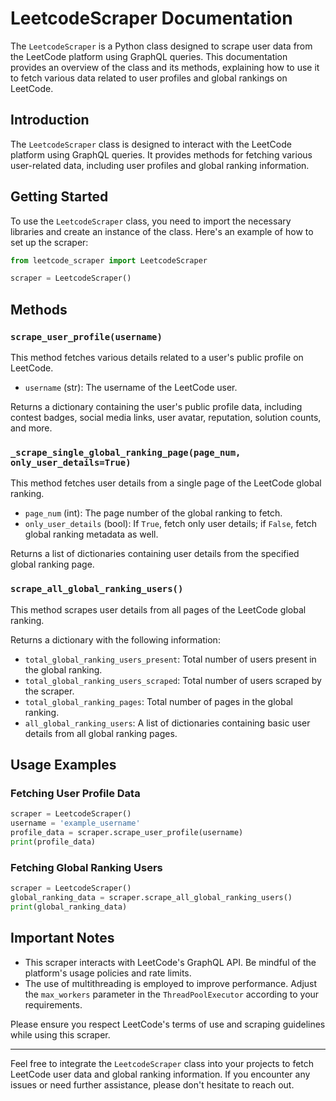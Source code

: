 # LeetcodeScraper Documentation

The `LeetcodeScraper` is a Python class designed to scrape user data from the LeetCode platform using GraphQL queries. This documentation provides an overview of the class and its methods, explaining how to use it to fetch various data related to user profiles and global rankings on LeetCode.


## Introduction

The `LeetcodeScraper` class is designed to interact with the LeetCode platform using GraphQL queries. It provides methods for fetching various user-related data, including user profiles and global ranking information.

## Getting Started

To use the `LeetcodeScraper` class, you need to import the necessary libraries and create an instance of the class. Here's an example of how to set up the scraper:

```python
from leetcode_scraper import LeetcodeScraper

scraper = LeetcodeScraper()
```

## Methods

### `scrape_user_profile(username)`

This method fetches various details related to a user's public profile on LeetCode.

- `username` (str): The username of the LeetCode user.

Returns a dictionary containing the user's public profile data, including contest badges, social media links, user avatar, reputation, solution counts, and more.

### `_scrape_single_global_ranking_page(page_num, only_user_details=True)`

This method fetches user details from a single page of the LeetCode global ranking.

- `page_num` (int): The page number of the global ranking to fetch.
- `only_user_details` (bool): If `True`, fetch only user details; if `False`, fetch global ranking metadata as well.

Returns a list of dictionaries containing user details from the specified global ranking page.

### `scrape_all_global_ranking_users()`

This method scrapes user details from all pages of the LeetCode global ranking.

Returns a dictionary with the following information:
- `total_global_ranking_users_present`: Total number of users present in the global ranking.
- `total_global_ranking_users_scraped`: Total number of users scraped by the scraper.
- `total_global_ranking_pages`: Total number of pages in the global ranking.
- `all_global_ranking_users`: A list of dictionaries containing basic user details from all global ranking pages.

## Usage Examples

### Fetching User Profile Data

```python
scraper = LeetcodeScraper()
username = 'example_username'
profile_data = scraper.scrape_user_profile(username)
print(profile_data)
```

### Fetching Global Ranking Users

```python
scraper = LeetcodeScraper()
global_ranking_data = scraper.scrape_all_global_ranking_users()
print(global_ranking_data)
```

## Important Notes

- This scraper interacts with LeetCode's GraphQL API. Be mindful of the platform's usage policies and rate limits.
- The use of multithreading is employed to improve performance. Adjust the `max_workers` parameter in the `ThreadPoolExecutor` according to your requirements.

Please ensure you respect LeetCode's terms of use and scraping guidelines while using this scraper.

---

Feel free to integrate the `LeetcodeScraper` class into your projects to fetch LeetCode user data and global ranking information. If you encounter any issues or need further assistance, please don't hesitate to reach out.
